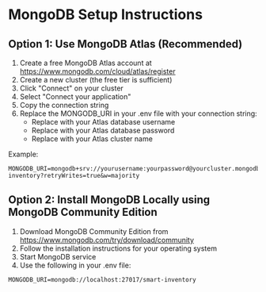 # MongoDB Setup Instructions

## Option 1: Use MongoDB Atlas (Recommended)

1. Create a free MongoDB Atlas account at https://www.mongodb.com/cloud/atlas/register
2. Create a new cluster (the free tier is sufficient)
3. Click "Connect" on your cluster
4. Select "Connect your application"
5. Copy the connection string
6. Replace the MONGODB_URI in your .env file with your connection string:
   - Replace <username> with your Atlas database username
   - Replace <password> with your Atlas database password
   - Replace <cluster> with your Atlas cluster name

Example:
```
MONGODB_URI=mongodb+srv://yourusername:yourpassword@yourcluster.mongodb.net/smart-inventory?retryWrites=true&w=majority
```

## Option 2: Install MongoDB Locally using MongoDB Community Edition

1. Download MongoDB Community Edition from https://www.mongodb.com/try/download/community
2. Follow the installation instructions for your operating system
3. Start MongoDB service
4. Use the following in your .env file:
```
MONGODB_URI=mongodb://localhost:27017/smart-inventory
``` 
